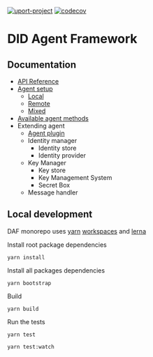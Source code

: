 [![uport-project](https://circleci.com/gh/uport-project/daf.svg?style=svg)](https://circleci.com/gh/uport-project/daf/tree/master)
[![codecov](https://codecov.io/gh/uport-project/daf/branch/master/graph/badge.svg)](https://codecov.io/gh/uport-project/daf)

# DID Agent Framework

## Documentation

- [API Reference](docs/api/index.md)
- [Agent setup](docs/setup.md)
  - [Local](docs/setup.md#local)
  - [Remote](docs/setup.md#remote)
  - [Mixed](docs/setup.md#mixed)
- [Available agent methods](docs/methods.md)
- Extending agent
  - [Agent plugin](docs/plugin.md)
  - Identity manager
    - Identity store
    - Identity provider
  - Key Manager
    - Key store
    - Key Management System
    - Secret Box
  - Message handler

## Local development

DAF monorepo uses [yarn](https://yarnpkg.com/) [workspaces](https://classic.yarnpkg.com/en/docs/workspaces/) and [lerna](https://lerna.js.org/)

Install root package dependencies

```
yarn install
```

Install all packages dependencies

```
yarn bootstrap
```

Build

```
yarn build
```

Run the tests

```
yarn test
```

```
yarn test:watch
```
